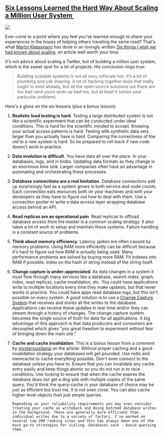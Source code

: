 ## [Six Lessons Learned the Hard Way About Scaling a Million User System ](/blog/2014/4/16/six-lessons-learned-the-hard-way-about-scaling-a-million-use.html)

    

    

![](https://farm8.staticflickr.com/7100/13895290294_ec9598f752_m.jpg)

Ever come to a point where you feel you've learned enough to share your experiences in the hopes of helping others traveling the same road? That's what [Martin Kleppmann](https://twitter.com/martinkl) has done in an lovingly written [Six things I wish we had known about scaling](http://martin.kleppmann.com/2014/03/26/six-things-about-scaling.html), an article well worth your time.

It's not advice about scaling a Twitter, but of building a million user system, which is the sweet spot for a lot of projects. His conclusion rings true:

> Building scalable systems is not all sexy roflscale fun. It’s a lot of plumbing and yak shaving. A lot of hacking together tools that really ought to exist already, but all the open source solutions out there are too bad (and yours ends up bad too, but at least it solves your particular problem).

Here's a gloss on the six lessons (plus a bonus lesson):

1.  **Realistic load testing is hard**. Testing a large distributed system is not like a scientific experiment that can be conducted under ideal conditions. This is hard for the scientific minded to accept. Knowing your actual access patterns is hard. Testing with synthetic data sets larger than you actually have is hard. Comparing the correctness of the old to a new system is hard. So be prepared to roll-back if new code doesn't work in practice.
2.  **Data evolution is difficult**. You have data all over the place. In your databases, logs, and in blobs. Updating data formats as they change is an enormous time sink. Larger companies often have an advantage in automating and orchestrating these processes. 
3.  **Database connections are a real limitation**. Database connections add up surprisingly fast as a system grows in both service and node counts. Each connection eats resources both on your machines and with your developers as they have to figure out how to deal with them. Use a connection pooler or write a data access layer wrapping database access behind an API.
4.  **Read replicas are an operational pain**. Read replicas to offload database access from the master is a common scaling strategy. It also takes a lot of work to setup and maintain these systems. Failure handling is a constant source of problems. 
5.  **Think about memory efficiency**. Latency spikes are often caused by memory problems. Using RAM more efficiently can be difficult because it's hard to figure out how RAM is actually being used. Many performance problems are solved by buying more RAM. Fit indexes into RAM if possible. Index on the hash of string instead of the string itself.
6.  **Change capture is under-appreciated**. As data changes in a system it must flow through many services like a database, search index, graph, index, read replicas, cache invalidation, etc. You could have applications write to multiple locations every time they make updates, but that never works in practice. You could have apps read database logs, but this isn't possible on every system. A good solution is to use a [Change Capture System](https://github.com/linkedin/databus) that receives and stores all the writes to the database. Applications can receive these updates in real-time and/or they can stream through a history of changes. The change capture system becomes the single source of truth for data for all applications. A big advantage of this approach is that data producers and consumers are decoupled which gives "you great freedom to experiment without fear of bringing down the main site." 
7.  **Cache and cache invalidation**. This is a bonus lesson from a comment by [mysteriousllama](https://news.ycombinator.com/item?id=7477146) on the article: Without proper caching and a good invalidation strategy your databases will get pounded. Use redis and memcache to cache everything possible. Don't even connect to the database unless you have to. Ensure that you can invalidate any cache entry easily and keep things atomic so you do not run in to race conditions. Use locking to ensure that when the cache expires the database does not get a dog-pile with multiple copies of the same query. You'd think the query-cache in your database of choice may be just as efficient but trust me, it is not even close. You can also cache higher-level objects than just simple queries.

        Depending on your reliability requirements you may even consider treating your cache as writeback and doing batched database writes in the background. These are generally more efficient than individual writes due to a variety of factors. I've worked on several top-200 ranking sites and this has always been one of the main go-to strategies for scaling. Databases suck - Avoid querying them.    

    